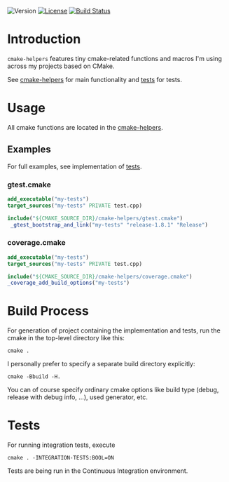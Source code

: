 ![Version](https://img.shields.io/badge/version-1.0.0-green.svg)
[![License](https://img.shields.io/badge/license-MIT_License-green.svg?style=flat)](LICENSE)
[![Build Status](https://travis-ci.org/karel-burda/cmake-helpers.svg?branch=master)](https://travis-ci.org/karel-burda/cmake-helpers)

# Introduction
`cmake-helpers` features tiny cmake-related functions and macros I'm using across my projects based on CMake.

See [cmake-helpers](cmake-helpers) for main functionality and [tests](tests) for tests.

# Usage
All cmake functions are located in the [cmake-helpers](cmake-helpers).

## Examples
For full examples, see implementation of [tests](tests/integration).

### gtest.cmake
```cmake
add_executable("my-tests")
target_sources("my-tests" PRIVATE test.cpp)

include("${CMAKE_SOURCE_DIR}/cmake-helpers/gtest.cmake")
 _gtest_bootstrap_and_link("my-tests" "release-1.8.1" "Release")
```

### coverage.cmake
```cmake
add_executable("my-tests")
target_sources("my-tests" PRIVATE test.cpp)

include("${CMAKE_SOURCE_DIR}/cmake-helpers/coverage.cmake")
_coverage_add_build_options("my-tests")
```

# Build Process
For generation of project containing the implementation and tests, run the cmake in the top-level directory like this:

`cmake .`

I personally prefer to specify a separate build directory explicitly:

`cmake -Bbuild -H.`

You can of course specify ordinary cmake options like build type (debug, release with debug info, ...), used generator, etc.

# Tests
For running integration tests, execute

`cmake . -INTEGRATION-TESTS:BOOL=ON`

Tests are being run in the Continuous Integration environment.
